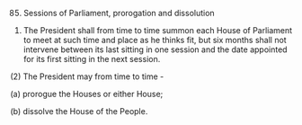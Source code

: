 85. Sessions of Parliament, prorogation and dissolution

1) The President shall from time to time summon each House of Parliament to meet at such time and place as he thinks fit, but six months shall not intervene between its last sitting in one session and the date appointed for its first sitting in the next session.

(2) The President may from time to time -

(a) prorogue the Houses or either House;

(b) dissolve the House of the People.

